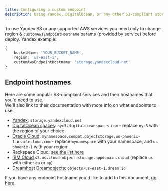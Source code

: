 ```yaml
---
title: Configuring a custom endpoint
description: Using Yandex, DigitalOcean, or any other S3-compliant storage service together with gatsby-plugin-s3
---
```


To use Yandex S3 or any supported AWS services you need only to change region & `customAwsEndpointHostname` params (provided by service) before deploy.
Yandex example:
```typescript
{
    bucketName: 'YOUR_BUCKET_NAME',
    region: 'us-east-1',
    customAwsEndpointHostname: 'storage.yandexcloud.net'
}
```

## Endpoint hostnames

Here are some popular S3-complaint services and their hostnames that you'd need to use.  
We'll also link to their documentation with more info on what endpoints to use.

- [Yandex](https://cloud.yandex.com/docs/storage/s3/): `storage.yandexcloud.net`
- [DigitalOcean spaces](https://developers.digitalocean.com/documentation/spaces/): `nyc3.digitaloceanspaces.com` - replace `nyc3` with the region of your choice
- [Oracle Cloud](https://docs.cloud.oracle.com/en-us/iaas/Content/Object/Tasks/s3compatibleapi.htm#APIrequirements): `mynamespace.compat.objectstorage.us-phoenix-1.oraclecloud.com` - replace `mynamespace` with your namespace, and `us-phoenix-1` with your region.
- Rackspace Cloud: [see the list here](https://developer.rackspace.com/docs/cloud-files/v1/general-api-info/service-access/#service-access)
- [IBM Cloud](https://cloud.ibm.com/docs/services/cloud-object-storage/api-reference?topic=cloud-object-storage-endpoints) `s3.us.cloud-object-storage.appdomain.cloud` (replace `us` with either `eu` or `ap`)
- [Dreamhost Dreamobjects](https://help.dreamhost.com/hc/en-us/articles/360001370846-What-DreamObjects-hostname-should-I-use-to-connect-): `objects-us-east-1.dream.io`

If you have any endpoint hostname you'd like to add to this document, [go here](https://github.com/jariz/gatsby-plugin-s3/edit/master/recipes/custom-endpoint.md).